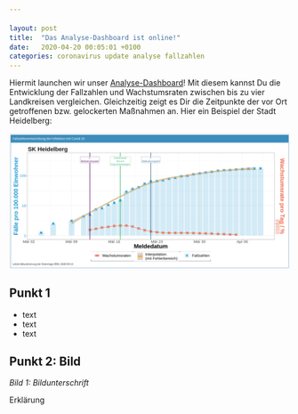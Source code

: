 ```yaml
---

layout: post
title:  "Das Analyse-Dashboard ist online!"
date:   2020-04-20 00:05:01 +0100
categories: coronavirus update analyse fallzahlen
---
```


Hiermit launchen wir unser [Analyse-Dashboard](http://mitigationhubs.shinyapps.io/mitigationhubs-shiny)! Mit diesem kannst Du die Entwicklung der Fallzahlen und Wachstumsraten zwischen bis zu vier Landkreisen vergleichen. Gleichzeitig zeigt es Dir die Zeitpunkte der vor Ort getroffenen bzw. gelockerten Maßnahmen an. Hier ein Beispiel der Stadt Heidelberg:

![SKHeidelberg_Dashboard.png](/logo/SKHeidelberg_Dashboard.png)

<!--more-->

## Punkt 1

- text
- text
- text
  

## Punkt 2: Bild


*Bild 1: Bildunterschrift*


Erklärung



